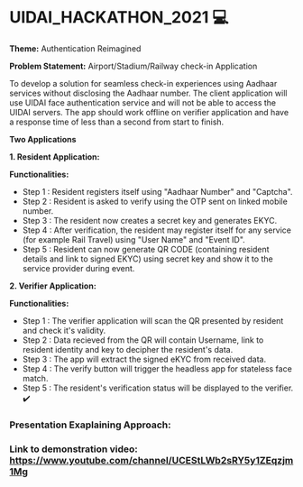 # UIDAI_HACKATHON_2021 💻
**Theme:** Authentication Reimagined 

**Problem Statement:** Airport/Stadium/Railway check-in Application

To develop a solution for seamless check-in experiences using Aadhaar services without disclosing the Aadhaar number. The client application will use UIDAI face authentication service and will not be able to access the UIDAI servers. The app should work offline on verifier application and have a response time of less than a second from start to finish. 

**Two Applications**

**1. Resident Application:** 

**Functionalities:**

* Step 1 : Resident registers itself using "Aadhaar Number" and "Captcha".
* Step 2 : Resident is asked to verify using the OTP sent on linked mobile number.
* Step 3 : The resident now creates a secret key and generates EKYC.
* Step 4 : After verification, the resident may register itself for any service (for example Rail Travel) using "User Name" and "Event ID".
* Step 5 : Resident can now generate QR CODE (containing resident details and link to signed EKYC) using secret key and show it to the service provider during event.


**2. Verifier Application:** 

**Functionalities:**

* Step 1 : The verifier application will scan the QR presented by resident and check it's validity.
* Step 2 : Data recieved from the QR will contain Username, link to resident identity and key to decipher the resident's data.
* Step 3 : The app will extract the signed eKYC from received data.
* Step 4 : The verify button will trigger the headless app for stateless face match.
* Step 5 : The resident's verification status will be displayed to the verifier. :heavy_check_mark:

### Presentation Exaplaining Approach: 
### Link to demonstration video: https://www.youtube.com/channel/UCEStLWb2sRY5y1ZEqzjm1Mg 
